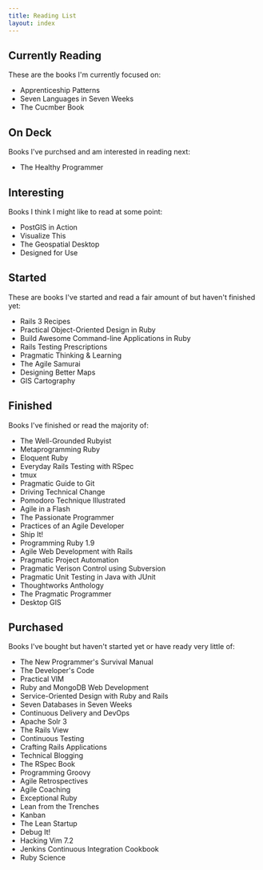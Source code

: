 ```yaml
---
title: Reading List
layout: index
---
```


## Currently Reading

These are the books I'm currently focused on:

- Apprenticeship Patterns
- Seven Languages in Seven Weeks
- The Cucmber Book

## On Deck

Books I've purchsed and am interested in reading next:

- The Healthy Programmer

## Interesting

Books I think I might like to read at some point:

- PostGIS in Action
- Visualize This
- The Geospatial Desktop
- Designed for Use

## Started

These are books I've started and read a fair amount of but haven't finished yet:

- Rails 3 Recipes
- Practical Object-Oriented Design in Ruby
- Build Awesome Command-line Applications in Ruby
- Rails Testing Prescriptions
- Pragmatic Thinking & Learning
- The Agile Samurai
- Designing Better Maps
- GIS Cartography

## Finished

Books I've finished or read the majority of:

- The Well-Grounded Rubyist
- Metaprogramming Ruby
- Eloquent Ruby
- Everyday Rails Testing with RSpec
- tmux
- Pragmatic Guide to Git
- Driving Technical Change
- Pomodoro Technique Illustrated
- Agile in a Flash
- The Passionate Programmer
- Practices of an Agile Developer
- Ship It!
- Programming Ruby 1.9
- Agile Web Development with Rails
- Pragmatic Project Automation
- Pragmatic Verison Control using Subversion
- Pragmatic Unit Testing in Java with JUnit
- Thoughtworks Anthology
- The Pragmatic Programmer
- Desktop GIS

## Purchased

Books I've bought but haven't started yet or have ready very little of:

- The New Programmer's Survival Manual
- The Developer's Code
- Practical VIM
- Ruby and MongoDB Web Development
- Service-Oriented Design with Ruby and Rails
- Seven Databases in Seven Weeks
- Continuous Delivery and DevOps
- Apache Solr 3
- The Rails View
- Continuous Testing
- Crafting Rails Applications
- Technical Blogging
- The RSpec Book
- Programming Groovy
- Agile Retrospectives
- Agile Coaching
- Exceptional Ruby
- Lean from the Trenches
- Kanban
- The Lean Startup
- Debug It!
- Hacking Vim 7.2
- Jenkins Continuous Integration Cookbook
- Ruby Science

